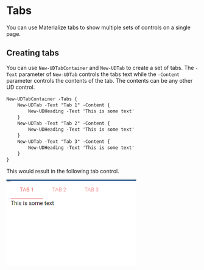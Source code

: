 # Tabs

You can use Materialize tabs to show multiple sets of controls on a single page. 

## Creating tabs

You can use `New-UDTabContainer` and `New-UDTab` to create a set of tabs. The `-Text` parameter of `New-UDTab` controls the tabs text while the `-Content` parameter controls the contents of the tab. The contents can be any other UD control. 

```text
New-UDTabContainer -Tabs {
    New-UDTab -Text "Tab 1" -Content {
        New-UDHeading -Text 'This is some text'
    }
    New-UDTab -Text "Tab 2" -Content {
        New-UDHeading -Text 'This is some text'
    }
    New-UDTab -Text "Tab 3" -Content {
        New-UDHeading -Text 'This is some text'
    }
}      
```

This would result in the following tab control. 

![A tab control](../../.gitbook/assets/image%20%281%29.png)

